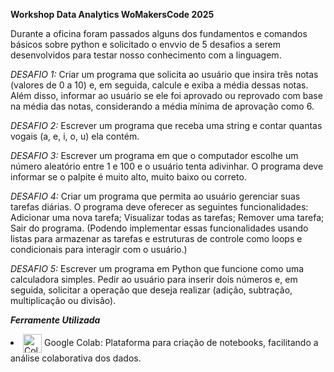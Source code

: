 **Workshop Data Analytics WoMakersCode 2025**

Durante a oficina foram passados alguns dos fundamentos e comandos básicos sobre python e solicitado o envvio de 5 desafios a serem desenvolvidos para testar nosso conhecimento com a linguagem.

*DESAFIO 1:*
Criar um programa que solicita ao usuário que insira três notas (valores de 0 a 10) e, em seguida, calcule e exiba a média dessas notas.
Além disso, informar ao usuário se ele foi aprovado ou reprovado com base na média das notas, considerando a média mínima de aprovação como 6.

*DESAFIO 2:*
Escrever um programa que receba uma string e contar quantas vogais (a, e, i, o, u) ela contém.

*DESAFIO 3:*
Escrever um programa em que o computador escolhe um número aleatório entre 1 e 100 e o usuário tenta adivinhar. O programa deve informar se o palpite é muito alto, muito baixo ou correto.

*DESAFIO 4:*
Criar um programa que permita ao usuário gerenciar suas tarefas diárias. O programa deve oferecer as seguintes funcionalidades:
Adicionar uma nova tarefa;
Visualizar todas as tarefas;
Remover uma tarefa;
Sair do programa.
(Podendo implementar essas funcionalidades usando listas para armazenar as tarefas e estruturas de controle como loops e condicionais para interagir com o usuário.)

*DESAFIO 5:*
Escrever um programa em Python que funcione como uma calculadora simples. Pedir ao usuário para inserir dois números e, em seguida, solicitar a operação que deseja realizar (adição, subtração, multiplicação ou divisão).

***Ferramente Utilizada***
 <li><img align="center" alt="Colab" height="30" width="30" src="https://i.namu.wiki/i/zKS7LsOc2A4ZZR64XnAm8S88HbszoXQPH_T7CY3KFwfwJtemXQwc4Nu3tx5GavmyG-wmgcKs_PfqYbY8xg3iow.webp"> Google Colab: Plataforma para criação de notebooks, facilitando a análise colaborativa dos dados.</li>
